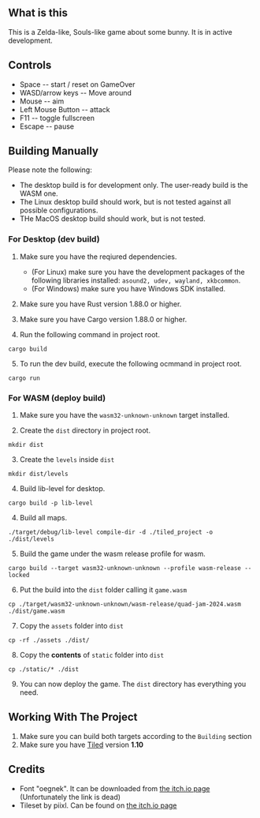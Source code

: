 ## What is this

This is a Zelda-like, Souls-like game about some bunny.
It is in active development.

## Controls

* Space -- start / reset on GameOver
* WASD/arrow keys -- Move around
* Mouse -- aim
* Left Mouse Button -- attack
* F11 -- toggle fullscreen
* Escape -- pause

## Building Manually

Please note the following:
* The desktop build is for development only. The user-ready build
is the WASM one.
* The Linux desktop build should work, but is not tested against all
possible configurations.
* THe MacOS desktop build should work, but is not tested.

### For Desktop (dev build)

1. Make sure you have the reqiured dependencies.
    * (For Linux) make sure you have the development packages of the following libraries installed: `asound2, udev, wayland, xkbcommon`.
    * (For Windows) make sure you have Windows SDK installed.

2. Make sure you have Rust version 1.88.0 or higher.

3. Make sure you have Cargo version 1.88.0 or higher.

4. Run the following command in project root.
```
cargo build
```

5. To run the dev build, execute the following ocmmand in project root.
```
cargo run
```

### For WASM (deploy build)

1. Make sure you have the `wasm32-unknown-unknown` target installed.

2. Create the `dist` directory in project root.
```
mkdir dist
```

3. Create the `levels` inside `dist`
```
mkdir dist/levels
```

4. Build lib-level for desktop.
```
cargo build -p lib-level
```

4. Build all maps. 
```
./target/debug/lib-level compile-dir -d ./tiled_project -o ./dist/levels
```

5. Build the game under the wasm release profile for wasm.
```
cargo build --target wasm32-unknown-unknown --profile wasm-release --locked
```

6. Put the build into the `dist` folder calling it `game.wasm`
```
cp ./target/wasm32-unknown-unknown/wasm-release/quad-jam-2024.wasm ./dist/game.wasm
```

7. Copy the `assets` folder into `dist` 
```
cp -rf ./assets ./dist/
```

8. Copy the **contents** of `static` folder into `dist` 
```
cp ./static/* ./dist
```

9. You can now deploy the game. The `dist` directory has everything you need.

## Working With The Project

1. Make sure you can build both targets according to the `Building` section
2. Make sure you have [Tiled](mapeditor.org) version **1.10**

## Credits

* Font "oegnek". It can be downloaded from [the itch.io page](https://sonyplaytation.itch.io/oegnec-font) (Unfortunately the link is dead)
* Tileset by piixl. Can be found on [the itch.io page](https://piiixl.itch.io/1-bit-patterns-and-tiles)